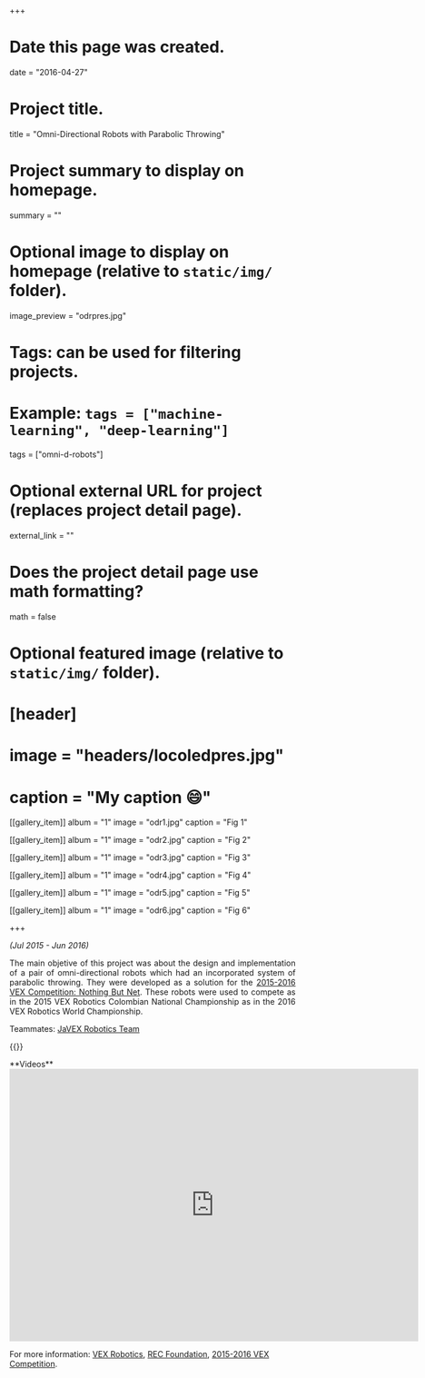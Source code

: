 +++
# Date this page was created.
date = "2016-04-27"

# Project title.
title = "Omni-Directional Robots with Parabolic Throwing"

# Project summary to display on homepage.
summary = ""

# Optional image to display on homepage (relative to `static/img/` folder).
image_preview = "odrpres.jpg"

# Tags: can be used for filtering projects.
# Example: `tags = ["machine-learning", "deep-learning"]`
tags = ["omni-d-robots"]

# Optional external URL for project (replaces project detail page).
external_link = ""

# Does the project detail page use math formatting?
math = false

# Optional featured image (relative to `static/img/` folder).
# [header]
# image = "headers/locoledpres.jpg"
# caption = "My caption :smile:"

[[gallery_item]]
 album = "1"
 image = "odr1.jpg"
 caption = "Fig 1"
    
[[gallery_item]]
 album = "1"
 image = "odr2.jpg"
 caption = "Fig 2"

[[gallery_item]]
 album = "1"
 image = "odr3.jpg"
 caption = "Fig 3"
    
[[gallery_item]]
 album = "1"
 image = "odr4.jpg"
 caption = "Fig 4"
 
[[gallery_item]]
 album = "1"
 image = "odr5.jpg"
 caption = "Fig 5"

[[gallery_item]]
 album = "1"
 image = "odr6.jpg"
 caption = "Fig 6"
 
+++

*(Jul 2015 - Jun 2016)*

<p align="justify">The main objetive of this project was about the design and implementation of a pair of omni-directional robots which had an incorporated system of parabolic throwing. They were developed as a solution for the <a href="https://www.youtube.com/watch?v=A8daR6qBw3M" target="_blank">2015-2016 VEX Competition: Nothing But Net</a>. These robots were used to compete as in the 2015 VEX Robotics Colombian National Championship as in the 2016 VEX Robotics World Championship.</p>

Teammates: [JaVEX Robotics Team](https://www.facebook.com/javexrobotics/)
<p>{{<img_gal "odr1.jpg" "Omni-directional robots" "odr2.jpg" "High elevating one of the robots upon the other" "odr3.jpg" "Create Award won at the 2016 VEX Robotics Worlds" "odr4.jpg" "Team, Robots and Create Award" "odr5.jpg" "Some members of JaVEX Robotics Team" "odr6.jpg" "Competing at the 2016 VEX Robotics Worlds">}}</p>
**Videos**

<iframe width="720" height="480" src="https://www.youtube.com/embed/videoseries?list=PLaxonS_z-T1506DeCoT9KfH6xL2BXSTGP" frameborder="0" allow="autoplay; encrypted-media" allowfullscreen></iframe>

For more information: [VEX Robotics](https://www.vexrobotics.com/), [REC Foundation](https://www.roboticseducation.org/), [2015-2016 VEX Competition](https://www.roboticseducation.org/competition-teams/competition-history/vrc-nothing-but-net/).</p>
